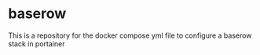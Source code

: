 # baserow
This is a repository for the docker compose yml file to configure a baserow stack in portainer
